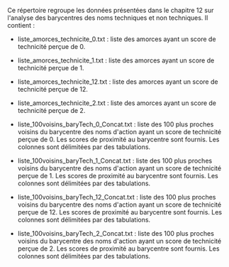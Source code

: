 Ce répertoire regroupe les données présentées dans le chapitre 12 sur l'analyse des barycentres des noms techniques et non techniques. Il contient :

- liste_amorces_technicite_0.txt : liste des amorces ayant un score de technicité perçue de 0.

- liste_amorces_technicite_1.txt : liste des amorces ayant un score de technicité perçue de 1.

- liste_amorces_technicite_12.txt : liste des amorces ayant un score de technicité perçue de 12.

- liste_amorces_technicite_2.txt : liste des amorces ayant un score de technicité perçue de 2.

- liste_100voisins_baryTech_0_Concat.txt : liste des 100 plus proches voisins du barycentre des noms d'action ayant un score de technicité perçue de 0. Les scores de proximité au barycentre sont fournis. Les colonnes sont délimitées par des tabulations.

- liste_100voisins_baryTech_1_Concat.txt : liste des 100 plus proches voisins du barycentre des noms d'action ayant un score de technicité perçue de 1. Les scores de proximité au barycentre sont fournis. Les colonnes sont délimitées par des tabulations.

- liste_100voisins_baryTech_12_Concat.txt : liste des 100 plus proches voisins du barycentre des noms d'action ayant un score de technicité perçue de 12. Les scores de proximité au barycentre sont fournis. Les colonnes sont délimitées par des tabulations.

- liste_100voisins_baryTech_2_Concat.txt : liste des 100 plus proches voisins du barycentre des noms d'action ayant un score de technicité perçue de 2. Les scores de proximité au barycentre sont fournis. Les colonnes sont délimitées par des tabulations.
